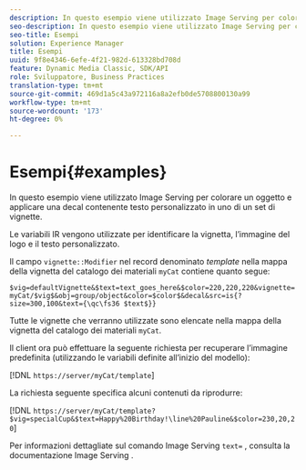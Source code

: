 ```yaml
---
description: In questo esempio viene utilizzato Image Serving per colorare un oggetto e applicare una decal contenente testo personalizzato in uno di un set di vignette.
seo-description: In questo esempio viene utilizzato Image Serving per colorare un oggetto e applicare una decal contenente testo personalizzato in uno di un set di vignette.
seo-title: Esempi
solution: Experience Manager
title: Esempi
uuid: 9f8e4346-6efe-4f21-982d-613328bd708d
feature: Dynamic Media Classic, SDK/API
role: Sviluppatore, Business Practices
translation-type: tm+mt
source-git-commit: 469d1a5c43a972116a8a2efb0de5708800130a99
workflow-type: tm+mt
source-wordcount: '173'
ht-degree: 0%

---
```



# Esempi{#examples}

In questo esempio viene utilizzato Image Serving per colorare un oggetto e applicare una decal contenente testo personalizzato in uno di un set di vignette.

Le variabili IR vengono utilizzate per identificare la vignetta, l’immagine del logo e il testo personalizzato.

Il campo `vignette::Modifier` nel record denominato *template* nella mappa della vignetta del catalogo dei materiali `myCat` contiene quanto segue:

`$vig=defaultVignette&$text=text_goes_here&$color=220,220,220&vignette=myCat/$vig$&obj=group/object&color=$color$&decal&src=is{?size=300,100&text={\qc\fs36 $text$}}`

Tutte le vignette che verranno utilizzate sono elencate nella mappa della vignetta del catalogo dei materiali `myCat`.

Il client ora può effettuare la seguente richiesta per recuperare l’immagine predefinita (utilizzando le variabili definite all’inizio del modello):

[!DNL `https://server/myCat/template`]

La richiesta seguente specifica alcuni contenuti da riprodurre:

[!DNL `https://server/myCat/template?$vig=specialCup&$text=Happy%20Birthday!\line%20Pauline&$color=230,20,20`]

Per informazioni dettagliate sul comando Image Serving `text=` , consulta la documentazione Image Serving .
